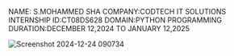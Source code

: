 NAME: S.MOHAMMED SHA
COMPANY:CODTECH IT SOLUTIONS
INTERNSHIP ID:CT08DS628
DOMAIN:PYTHON PROGRAMMING
DURATION:DECEMBER 12,2024 TO JANUARY 12,2025

![Screenshot 2024-12-24 090734](https://github.com/user-attachments/assets/01067e07-1c02-4ed8-bdf6-a1655808957d)
